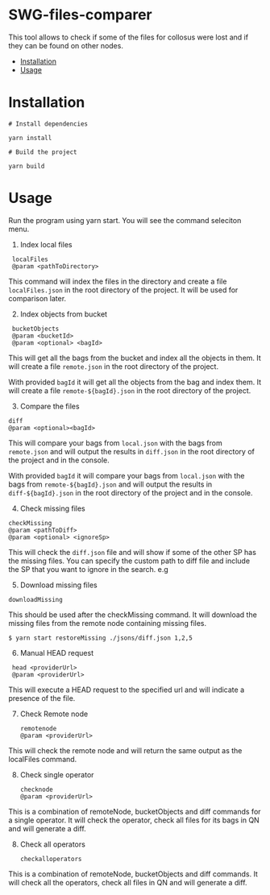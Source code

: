 # SWG-files-comparer

This tool allows to check if some of the files for collosus were lost and if they can be found on other nodes.

<!-- toc -->

- [Installation](#installation)
- [Usage](#usage)
<!-- tocstop -->

# Installation

```shell
# Install dependencies

yarn install

# Build the project

yarn build

```

# Usage

Run the program using yarn start. You will see the command seleciton menu.

1. Index local files

```sh-session
 localFiles
 @param <pathToDirectory>
```

This command will index the files in the directory and create a file `localFiles.json` in the root directory of the project. It will be used
for comparison later.

2. Index objects from bucket

```sh-session
 bucketObjects
 @param <bucketId>
 @param <optional> <bagId>
```

This will get all the bags from the bucket and index all the objects in them. It will create a file `remote.json` in the root directory of the project.

With provided `bagId` it will get all the objects from the bag and index them. It will create a file `remote-${bagId}.json` in the root directory of the project.

3. Compare the files

```sh-session
diff
@param <optional><bagId>
```

This will compare your bags from `local.json` with the bags from `remote.json` and will output the results in `diff.json` in the root directory of the project and in the console.

With provided `bagId` it will compare your bags from `local.json` with the bags from `remote-${bagId}.json` and will output the results in `diff-${bagId}.json` in the root directory of the project and in the console.

4. Check missing files

```sh-session
checkMissing
@param <pathToDiff>
@param <optional> <ignoreSp>
```

This will check the `diff.json` file and will show if some of the other SP has the missing files.
You can specify the custom path to diff file and include the SP that you want to ignore in the search.
e.g

5. Download missing files

```sh-session
downloadMissing
```

This should be used after the checkMissing command. It will download the missing files from the remote node containing missing files.

```sh-session
$ yarn start restoreMissing ./jsons/diff.json 1,2,5
```

6. Manual HEAD request

```sh-session
 head <providerUrl>
 @param <providerUrl>

```

This will execute a HEAD request to the specified url and will indicate a presence of the file.

7. Check Remote node

   ```sh-session
   remotenode
   @param <providerUrl>
   ```

This will check the remote node and will return the same output as the localFiles command.

8. Check single operator

   ```sh-session
   checknode
   @param <providerUrl>
   ```

This is a combination of remoteNode, bucketObjects and diff commands for a single operator. It will check the operator, check all files for its bags in QN and will generate a diff.

8. Check all operators

   ```sh-session
   checkalloperators
   ```

This is a combination of remoteNode, bucketObjects and diff commands. It will check all the operators, check all files in QN and will generate a diff.
